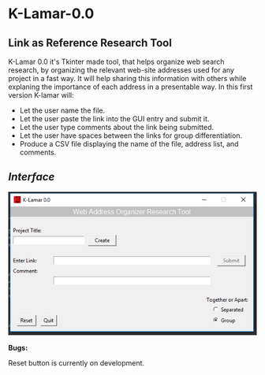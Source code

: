 # K-Lamar-0.0
Link as Reference Research Tool
---
 K-Lamar 0.0 it's Tkinter made tool, that helps organize web search research, by organizing the relevant web-site addresses used for any project in a fast way. It will help sharing this information with others while explaning the importance of each address in a presentable way. In this first version K-lamar will: 
* Let the user name the file.
* Let the user paste the link into the GUI entry and submit it.
* Let the user type comments about the link being submitted.
* Let the user have spaces between the links for group differentiation.
* Produce a CSV file displaying the name of the file, address list, and comments.

*Interface*
----


![](Images/Interface.PNG)


**Bugs:**

Reset button is currently on development.



